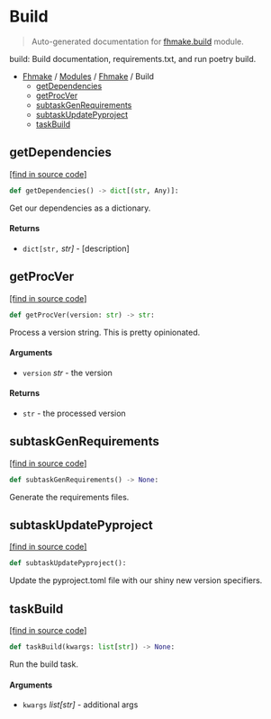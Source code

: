 # Build

> Auto-generated documentation for [fhmake.build](../../../fhmake/build.py) module.

build: Build documentation, requirements.txt, and run poetry build.

- [Fhmake](../README.md#fhmake-index) / [Modules](../MODULES.md#fhmake-modules) / [Fhmake](index.md#fhmake) / Build
    - [getDependencies](#getdependencies)
    - [getProcVer](#getprocver)
    - [subtaskGenRequirements](#subtaskgenrequirements)
    - [subtaskUpdatePyproject](#subtaskupdatepyproject)
    - [taskBuild](#taskbuild)

## getDependencies

[[find in source code]](../../../fhmake/build.py#L32)

```python
def getDependencies() -> dict[(str, Any)]:
```

Get our dependencies as a dictionary.

#### Returns

- `dict[str,` *str]* - [description]

## getProcVer

[[find in source code]](../../../fhmake/build.py#L15)

```python
def getProcVer(version: str) -> str:
```

Process a version string. This is pretty opinionated.

#### Arguments

- `version` *str* - the version

#### Returns

- `str` - the processed version

## subtaskGenRequirements

[[find in source code]](../../../fhmake/build.py#L41)

```python
def subtaskGenRequirements() -> None:
```

Generate the requirements files.

## subtaskUpdatePyproject

[[find in source code]](../../../fhmake/build.py#L72)

```python
def subtaskUpdatePyproject():
```

Update the pyproject.toml file with our shiny new version specifiers.

## taskBuild

[[find in source code]](../../../fhmake/build.py#L86)

```python
def taskBuild(kwargs: list[str]) -> None:
```

Run the build task.

#### Arguments

- `kwargs` *list[str]* - additional args
